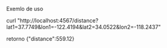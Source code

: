 Exemlo de uso

curl "http://localhost:4567/distance?lat1=37.7749&lon1=-122.4194&lat2=34.0522&lon2=-118.2437"

retorno {"distance":559.12}
